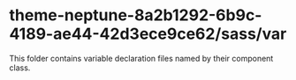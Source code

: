 # theme-neptune-8a2b1292-6b9c-4189-ae44-42d3ece9ce62/sass/var

This folder contains variable declaration files named by their component class.
